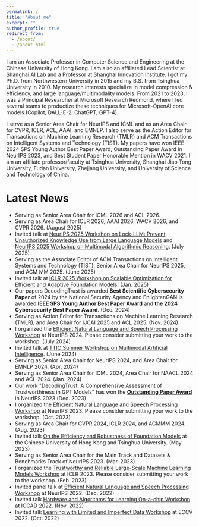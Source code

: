 ```yaml
---
permalink: /
title: "About me"
excerpt: ""
author_profile: true
redirect_from: 
  - /about/
  - /about.html
---
```


I am an Associate Professor in Computer Science and Engineering at the Chinese University of Hong Kong. I am also an affiliated Lead Scientist at Shanghai AI Lab and a Professor at Shanghai Innovation Institute. I got my Ph.D. from Northwestern University in 2015 and my B.S. from Tsinghua University in 2010. My research interests specialize in model compression & efficiency, and large language/multimodality models. From 2021 to 2023, I was a Principal Researcher at Microsoft Research Redmond, where I led several teams to productize these techniques for Microsoft-OpenAI core models (Copilot, DALL-E-2, ChatGPT, GPT-4). 

I serve as a Senior Area Chair for NeurIPS and ICML and as an Area Chair for CVPR, ICLR, ACL, AAAI, and EMNLP. I also serve as the Action Editor for Transactions on Machine Learning Research (TMLR) and ACM Transactions on Intelligent Systems and Technology (TIST). My papers have won IEEE 2024 SPS Young Author Best Paper Award, Outstanding Paper Award in NeurIPS 2023, and Best Student Paper Honorable Mention in WACV 2021. I am an affiliate professor/faculty at Tsinghua University, Shanghai Jiao Tong University, Fudan University, Zhejiang University, and University of Science and Technology of China.

Latest News
======
* Serving as Senior Area Chair for ICML 2026 and ACL 2026.
* Serving as Area Chair for ICLR 2026, AAAI 2026, WACV 2026, and CVPR 2026. (August 2025)
* Invited talk at [NeurIPS 2025 Workshop on Lock-LLM: Prevent Unauthorized Knowledge Use from Large Language Models](https://lock-llm.github.io/) and [NeurIPS 2025 Workshop on Multimodal Algorithmic Reasoning](https://marworkshop.github.io/neurips25/). (July 2025)
* Serving as the Associate Editor of ACM Transactions on Intelligent Systems and Technology (TIST), Senior Area Chair for NeurIPS 2025, and ACM MM 2025. (June 2025)
* Invited talk at [ICLR 2025 Workshop on Scalable Optimization for Efficient and Adaptive Foundation Models](https://scope-workshop.github.io/). (Jan. 2025)
* Our papers DecodingTrust is awarded **Best Scientific Cybersecurity Paper** of 2024 by the National Security Agency and EnlightenGAN is awarded **IEEE SPS Young Author Best Paper Award** and **the 2024 Cybersecurity Best Paper Award**. (Dec. 2024)
* Serving as Action Editor for Transactions on Machine Learning Research (TMLR), and Area Chair for IJCAI 2025 and ACL 2025. (Nov. 2024)
* I organized the [Efficient Natural Language and Speech Processing Workshop](https://neurips2024-enlsp.github.io/) at NeurIPS 2024. Please consider submitting your work to the workshop. (July 2024)
* Invited talk at [TTIC Summer Workshop on Multimodal Artificial Intelligence](https://sites.google.com/view/multimodal-ai-ttic-2024/home). (June 2024)
* Serving as Senior Area Chair for NeurIPS 2024, and Area Chair for EMNLP 2024. (Apr. 2024)
* Serving as Senior Area Chair for ICML 2024, Area Chair for NAACL 2024 and ACL 2024. (Jan. 2024)
* Our work "DecodingTrust: A Comprehensive Assessment of Trustworthiness in GPT Models" has won the [**Outstanding Paper Award**](https://blog.neurips.cc/2023/12/11/announcing-the-neurips-2023-paper-awards/) in NeurIPS 2023 (Dec. 2023) <br>
* I organized the [Efficient Natural Language and Speech Processing Workshop](https://neurips2023-enlsp.github.io/) at NeurIPS 2023. Please consider submitting your work to the workshop. (Oct. 2023) <br>
* Serving as Area Chair for CVPR 2024, ICLR 2024, and ACMMM 2024. (Aug. 2023) <br>
* Invited talk [On the Efficiency and Robustness of Foundation Models](https://www.ie.cuhk.edu.hk/wp-content/uploads/main/documents/sem1023_Dr.%20CHENG%20Yu_20230509.pdf) at the Chinese University of Hong Kong and Tsinghua University. (May 2023) <br>
* Serving as Senior Area Chair for the Main Track and Datasets & Benchmarks Track of NeurIPS 2023. (Mar. 2023) <br>
* I organized the [Trustworthy and Reliable Large-Scale Machine Learning Models Workshop](https://rtml-iclr2023.github.io/cfp.html) at ICLR 2023. Please consider submitting your work to the workshop. (Feb. 2023) <br>
* Invited panel talk at [Efficient Natural Language and Speech Processing Workshop](https://neurips2022-enlsp.github.io/) at NeurIPS 2022. (Dec. 2022) <br>
* Invited talk [Hardware and Algorithms for Learning On-a-chip Workshop](https://sites.google.com/rice.edu/iccad-halo-2022/schedule?authuser=0) at ICCAD 2022. (Nov. 2022) <br>
* Invited talk [Learning with Limited and Imperfect Data Workshop](https://eccv2022.ecva.net/program/workshop-schedule/) at ECCV 2022. (Oct. 2022) <br>
